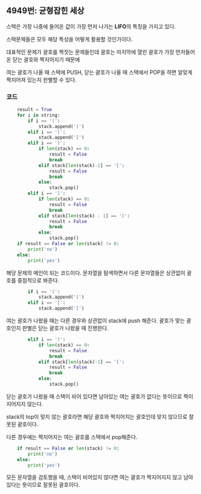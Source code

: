 ## 4949번: 균형잡힌 세상

스택은 가장 나중에 들어온 값이 가장 먼저 나가는 **LIFO**의 특징을 가지고 있다.

스택문제들은 모두 해당 특성을 어떻게 활용할 것인가이다.

대표적인 문제가 괄호를 짝짓는 문제들인데 괄호는 마지막에 열린 괄호가 가장 먼저들어온 닫는 괄호와 짝지어지기 때문에

여는 괄호가 나올 때 스택에 PUSH, 닫는 괄호가 나올 때 스택에서 POP을 하면 알맞게 짝지어져 있는지 판별할 수 있다.


### 코드

```python
    result = True
    for i in string:
        if i == '(':
            stack.append('(')
        elif i == '[':
            stack.append('[')
        elif i == ')':
            if len(stack) == 0:
                result = False
                break
            elif stack[len(stack)-1] == '[':
                result = False
                break
            else:
                stack.pop()
        elif i == ']':
            if len(stack) == 0:
                result = False
                break
            elif stack[len(stack) - 1] == '(':
                result = False
                break
            else:
                stack.pop()
    if result == False or len(stack) != 0:
        print('no')
    else:
        print('yes')
```
해당 문제의 메인이 되는 코드이다. 문자열을 탐색하면서 다른 문자열들은 상관없이 괄호를 중점적으로 봐준다.

```python
        if i == '(':
            stack.append('(')
        elif i == '[':
            stack.append('[')
```
여는 괄호가 나왔을 때는 다른 경우와 상관없이 stack에 push 해준다. 괄호가 맞는 괄호인지 판별은 닫는 괄호가 나왔을 때 진행한다.

```python
        elif i == ')':
            if len(stack) == 0:
                result = False
                break
            elif stack[len(stack)-1] == '[':
                result = False
                break
            else:
                stack.pop()
```
닫는 괄호가 나왔을 때 스택이 비어 있다면 남아있는 여는 괄호가 없다는 뜻이므로 짝이 지어지지 않는다.

stack의 top이 맞지 않는 괄호라면 해당 괄호와 짝지어지는 괄호인데 맞지 않으므로 잘못된 괄호이다.

다른 경우에는 짝지어지는 여는 괄호를 스택에서 pop해준다.

```python
    if result == False or len(stack) != 0:
        print('no')
    else:
        print('yes')
```
모든 문자열을 검토했을 때, 스택이 비어있지 않다면 여는 괄호가 짝지어지지 않고 남아있다는 뜻이므로 잘못된 괄호이다.